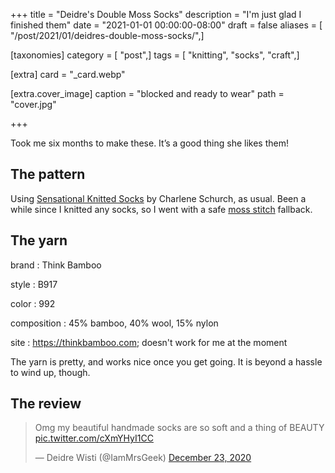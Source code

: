 +++
title = "Deidre's Double Moss Socks"
description = "I'm just glad I finished them"
date = "2021-01-01 00:00:00-08:00"
draft = false
aliases = [ "/post/2021/01/deidres-double-moss-socks/",]

[taxonomies]
category = [ "post",]
tags = [ "knitting", "socks", "craft",]

[extra]
card = "_card.webp"

[extra.cover_image]
caption = "blocked and ready to wear"
path = "cover.jpg"

+++

Took me six months to make these. It’s a good thing she likes them!

## The pattern

Using [Sensational Knitted Socks][sock-book] by Charlene Schurch, as usual.
Been a while since I knitted any socks, so I went with a safe [moss
stitch][moss-stitch] fallback.

## The yarn

brand
: Think Bamboo

style
: B917

color
: 992

composition
: 45% bamboo, 40% wool, 15% nylon

site
: https://thinkbamboo.com; doesn't work for me at the moment

The yarn is pretty, and works nice once you get going.  It is beyond a hassle
to wind up, though.

## The review

<blockquote class="twitter-tweet"><p lang="en" dir="ltr">Omg my beautiful handmade socks are so soft and a thing of BEAUTY <a href="https://t.co/cXmYHyI1CC">pic.twitter.com/cXmYHyI1CC</a></p>&mdash; Deidre Wisti (@IamMrsGeek) <a href="https://twitter.com/IamMrsGeek/status/1341594975629283328?ref_src=twsrc%5Etfw">December 23, 2020</a></blockquote> <script async src="https://platform.twitter.com/widgets.js" charset="utf-8"></script>

[sock-book]: https://www.goodreads.com/book/show/399836.Sensational_Knitted_Socks
[moss-stitch]: https://www.gathered.how/knitting-and-crochet/knitting/moss-stitch/